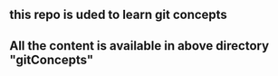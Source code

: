 ## this repo is uded to learn git concepts

## All the content is available in above directory "gitConcepts"